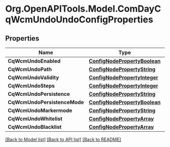 # Org.OpenAPITools.Model.ComDayCqWcmUndoUndoConfigProperties
## Properties

Name | Type | Description | Notes
------------ | ------------- | ------------- | -------------
**CqWcmUndoEnabled** | [**ConfigNodePropertyBoolean**](ConfigNodePropertyBoolean.md) |  | [optional] 
**CqWcmUndoPath** | [**ConfigNodePropertyString**](ConfigNodePropertyString.md) |  | [optional] 
**CqWcmUndoValidity** | [**ConfigNodePropertyInteger**](ConfigNodePropertyInteger.md) |  | [optional] 
**CqWcmUndoSteps** | [**ConfigNodePropertyInteger**](ConfigNodePropertyInteger.md) |  | [optional] 
**CqWcmUndoPersistence** | [**ConfigNodePropertyString**](ConfigNodePropertyString.md) |  | [optional] 
**CqWcmUndoPersistenceMode** | [**ConfigNodePropertyBoolean**](ConfigNodePropertyBoolean.md) |  | [optional] 
**CqWcmUndoMarkermode** | [**ConfigNodePropertyString**](ConfigNodePropertyString.md) |  | [optional] 
**CqWcmUndoWhitelist** | [**ConfigNodePropertyArray**](ConfigNodePropertyArray.md) |  | [optional] 
**CqWcmUndoBlacklist** | [**ConfigNodePropertyArray**](ConfigNodePropertyArray.md) |  | [optional] 

[[Back to Model list]](../README.md#documentation-for-models) [[Back to API list]](../README.md#documentation-for-api-endpoints) [[Back to README]](../README.md)

